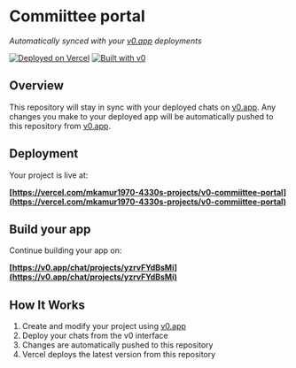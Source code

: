 # Commiittee portal

*Automatically synced with your [v0.app](https://v0.app) deployments*

[![Deployed on Vercel](https://img.shields.io/badge/Deployed%20on-Vercel-black?style=for-the-badge&logo=vercel)](https://vercel.com/mkamur1970-4330s-projects/v0-commiittee-portal)
[![Built with v0](https://img.shields.io/badge/Built%20with-v0.app-black?style=for-the-badge)](https://v0.app/chat/projects/yzrvFYdBsMi)

## Overview

This repository will stay in sync with your deployed chats on [v0.app](https://v0.app).
Any changes you make to your deployed app will be automatically pushed to this repository from [v0.app](https://v0.app).

## Deployment

Your project is live at:

**[https://vercel.com/mkamur1970-4330s-projects/v0-commiittee-portal](https://vercel.com/mkamur1970-4330s-projects/v0-commiittee-portal)**

## Build your app

Continue building your app on:

**[https://v0.app/chat/projects/yzrvFYdBsMi](https://v0.app/chat/projects/yzrvFYdBsMi)**

## How It Works

1. Create and modify your project using [v0.app](https://v0.app)
2. Deploy your chats from the v0 interface
3. Changes are automatically pushed to this repository
4. Vercel deploys the latest version from this repository